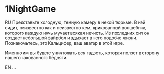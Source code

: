 # 1NightGame
RU
Представьте холодную, темную камеру в некой тюрьме. В ней сидит, неизвестно как и неизвестно кем, прикованный волшебник, которого каждую ночь мучает всякая нечисть. Из последних сил он создает небольшой файрбол и вдыхает в него подобие жизни.
Познакомьтесь, это Кальцифер, ваш аватар в этой игре.

Именно им вы будете уничтожать вся гадость, которая ползет в сторону нашего закованного бедняги. 

EN
...
